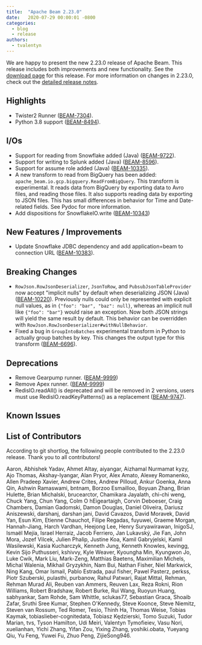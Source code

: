 ```yaml
---
title:  "Apache Beam 2.23.0"
date:   2020-07-29 00:00:01 -0800
categories:
  - blog
  - release
authors:
  - tvalentyn
---
```

<!--
Licensed under the Apache License, Version 2.0 (the "License");
you may not use this file except in compliance with the License.
You may obtain a copy of the License at
http://www.apache.org/licenses/LICENSE-2.0
Unless required by applicable law or agreed to in writing, software
distributed under the License is distributed on an "AS IS" BASIS,
WITHOUT WARRANTIES OR CONDITIONS OF ANY KIND, either express or implied.
See the License for the specific language governing permissions and
limitations under the License.
-->
We are happy to present the new 2.23.0 release of Apache Beam. This release includes both improvements and new functionality.
See the [download page](/get-started/downloads/#2230-2020-07-29) for this release.<!--more-->
For more information on changes in 2.23.0, check out the
[detailed release notes](https://issues.apache.org/jira/secure/ReleaseNote.jspa?projectId=12319527&version=12347145).

## Highlights

* Twister2 Runner ([BEAM-7304](https://issues.apache.org/jira/browse/BEAM-7304)).
* Python 3.8 support ([BEAM-8494](https://issues.apache.org/jira/browse/BEAM-8494)).

## I/Os

* Support for reading from Snowflake added (Java) ([BEAM-9722](https://issues.apache.org/jira/browse/BEAM-9722)).
* Support for writing to Splunk added (Java) ([BEAM-8596](https://issues.apache.org/jira/browse/BEAM-8596)).
* Support for assume role added (Java) ([BEAM-10335](https://issues.apache.org/jira/browse/BEAM-10335)).
* A new transform to read from BigQuery has been added: `apache_beam.io.gcp.bigquery.ReadFromBigQuery`. This transform
  is experimental. It reads data from BigQuery by exporting data to Avro files, and reading those files. It also supports
  reading data by exporting to JSON files. This has small differences in behavior for Time and Date-related fields. See
  Pydoc for more information.
* Add dispositions for SnowflakeIO.write ([BEAM-10343](https://issues.apache.org/jira/browse/BEAM-10343))

## New Features / Improvements

* Update Snowflake JDBC dependency and add application=beam to connection URL ([BEAM-10383](https://issues.apache.org/jira/browse/BEAM-10383)).

## Breaking Changes

* `RowJson.RowJsonDeserializer`, `JsonToRow`, and `PubsubJsonTableProvider` now accept "implicit
  nulls" by default when deserializing JSON (Java) ([BEAM-10220](https://issues.apache.org/jira/browse/BEAM-10220)).
  Previously nulls could only be represented with explicit null values, as in
  `{"foo": "bar", "baz": null}`, whereas an implicit null like `{"foo": "bar"}` would raise an
  exception. Now both JSON strings will yield the same result by default. This behavior can be
  overridden with `RowJson.RowJsonDeserializer#withNullBehavior`.
* Fixed a bug in `GroupIntoBatches` experimental transform in Python to actually group batches by key.
  This changes the output type for this transform ([BEAM-6696](https://issues.apache.org/jira/browse/BEAM-6696)).

## Deprecations

* Remove Gearpump runner. ([BEAM-9999](https://issues.apache.org/jira/browse/BEAM-9999))
* Remove Apex runner. ([BEAM-9999](https://issues.apache.org/jira/browse/BEAM-9999))
* RedisIO.readAll() is deprecated and will be removed in 2 versions, users must use RedisIO.readKeyPatterns() as a replacement ([BEAM-9747](https://issues.apache.org/jira/browse/BEAM-9747)).

## Known Issues

## List of Contributors

According to git shortlog, the following people contributed to the 2.23.0 release. Thank you to all contributors!

Aaron, Abhishek Yadav, Ahmet Altay, aiyangar, Aizhamal Nurmamat kyzy, Ajo Thomas, Akshay-Iyangar, Alan Pryor, Alex Amato, Alexey Romanenko, Allen Pradeep Xavier, Andrew Crites, Andrew Pilloud, Ankur Goenka, Anna Qin, Ashwin Ramaswami, bntnam, Borzoo Esmailloo, Boyuan Zhang, Brian Hulette, Brian Michalski, brucearctor, Chamikara Jayalath, chi-chi weng, Chuck Yang, Chun Yang, Colm O hEigeartaigh, Corvin Deboeser, Craig Chambers, Damian Gadomski, Damon Douglas, Daniel Oliveira, Dariusz Aniszewski, darshanj, darshan jani, David Cavazos, David Moravek, David Yan, Esun Kim, Etienne Chauchot, Filipe Regadas, fuyuwei, Graeme Morgan, Hannah-Jiang, Harch Vardhan, Heejong Lee, Henry Suryawirawan, InigoSJ, Ismaël Mejía, Israel Herraiz, Jacob Ferriero, Jan Lukavský, Jie Fan, John Mora, Jozef Vilcek, Julien Phalip, Justine Koa, Kamil Gabryjelski, Kamil Wasilewski, Kasia Kucharczyk, Kenneth Jung, Kenneth Knowles, kevingg, Kevin Sijo Puthusseri, kshivvy, Kyle Weaver, Kyoungha Min, Kyungwon Jo, Luke Cwik, Mark Liu, Mark-Zeng, Matthias Baetens, Maximilian Michels, Michal Walenia, Mikhail Gryzykhin, Nam Bui, Nathan Fisher, Niel Markwick, Ning Kang, Omar Ismail, Pablo Estrada, paul fisher, Pawel Pasterz, perkss, Piotr Szuberski, pulasthi, purbanow, Rahul Patwari, Rajat Mittal, Rehman, Rehman Murad Ali, Reuben van Ammers, Reuven Lax, Reza Rokni, Rion Williams, Robert Bradshaw, Robert Burke, Rui Wang, Ruoyun Huang, sabhyankar, Sam Rohde, Sam Whittle, sclukas77, Sebastian Graca, Shoaib Zafar, Sruthi Sree Kumar, Stephen O'Kennedy, Steve Koonce, Steve Niemitz, Steven van Rossum, Ted Romer, Tesio, Thinh Ha, Thomas Weise, Tobias Kaymak, tobiaslieber-cognitedata, Tobiasz Kędzierski, Tomo Suzuki, Tudor Marian, tvs, Tyson Hamilton, Udi Meiri, Valentyn Tymofieiev, Vasu Nori, xuelianhan, Yichi Zhang, Yifan Zou, Yixing Zhang, yoshiki.obata, Yueyang Qiu, Yu Feng, Yuwei Fu, Zhuo Peng, ZijieSong946.
